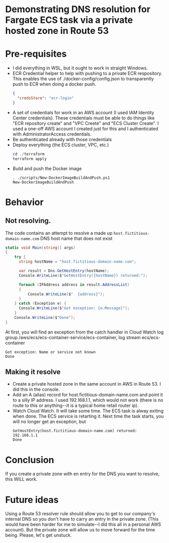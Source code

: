 # Demonstrating DNS resolution for Fargate ECS task via a private hosted zone in Route 53

# Pre-requisites
- I did everything in WSL, but it ought to work in straight Windows.
- ECR Credential helper to help with pushing to a private ECR respository. This enables the use of
  ./docker-config/config.json to transparently push to ECR when doing a docker push.
  ```json
  {
	"credsStore": "ecr-login"
  }
  ```
- A set of credentials for work in an AWS account (I used IAM Identity Center credentials). These credentials must be
  able to do things like "ECR repository create" and "VPC Creete" and "ECS Cluster Create". I used a one-off AWS account
  I created just for this and I authenticated with AdministratorAccess credentials.
- Be authenticated already with those credentials
- Deploy everything (the ECS cluster, VPC, etc.)
  ```powershell
  cd ./terraform
  terraform apply
  ```
- Build and push the Docker image
  ```
  . ./scripts/New-DockerImageBuildAndPush.ps1
  New-DockerImageBuildAndPush
  ```

# Behavior

## Not resolving.

The code contains an attempt to resolve a made up `host.fictitious-domain-name.com` DNS host name that does not exist
```csharp
static void Main(string[] args)
{
    try {
      string hostName = "host.fictitious-domain-name.com";

      var result = Dns.GetHostEntry(hostName);
      Console.WriteLine($"GetHostEntry({hostName}) returned:");

      foreach (IPAddress address in result.AddressList)
      {
          Console.WriteLine($"  {address}");
      }
    } catch (Exception e) {
      Console.WriteLine($"Got exception: {e.Message}");
    }
    Console.WriteLine($"Done");
}
```

At first, you will find an exception from the catch handler in Cloud Watch log group /aws/ecs/ecs-container-service/ecs-container, log stream ecs/ecs-container
```
Got exception: Name or service not known
Done
```

## Making it resolve

- Create a private hosted zone in the same account in AWS in Route 53. I did this in the console.
- Add an A (alias) record for host.fictitious-domain-name.com and point it to a silly IP address. I used 192.168.1.1,
  which would not work (there is no route to this or anything--it is a typical home retail router ip).
- Watch Cloud Watch. It will take some time. The ECS task is alway exiting when done. The ECS service is retarting it. Next
  time the task starts, you will no longer get an exception, but
  ```
  GetHostEntry(host.fictitious-domain-name.com) returned:
  192.168.1.1
  Done
  ```

# Conclusion

If you create a private zone with en entry for the DNS you want to resolve, this WILL work.  

# Future ideas

Using a Route 53 resolver rule should allow you to get to our company's internal DNS so you don't have to carry an entry in the
private zone. (This would have been harder for me to simulate--I did this all in a personal AWS account). But the
private zone will allow us to move forward for the time being. Please, let's get unstuck.
  




